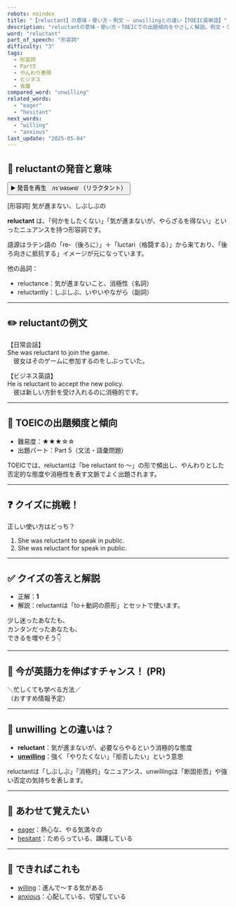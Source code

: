 ```yaml
---
robots: noindex
title: "【reluctant】の意味・使い方・例文 ― unwillingとの違い【TOEIC英単語】"
description: "reluctantの意味・使い方・TOEICでの出題傾向をやさしく解説。例文・クイズ付きでunwillingとの違いもわかりやすく学べます。"
word: "reluctant"
part_of_speech: "形容詞"
difficulty: "3"
tags:
  - 形容詞
  - Part5
  - やんわり表現
  - ビジネス
  - 会議
compared_word: "unwilling"
related_words:
  - "eager"
  - "hesitant"
next_words:
  - "willing"
  - "anxious"
last_update: "2025-05-04"
---
```


## 🔰 reluctantの発音と意味

<button class="play-audio" onclick="playTTS('reluctant')">
  <span class="play-audio-main">
    ▶️ 発音を再生　/rɪˈlʌktənt/
  </span>
  <span class="play-audio-sub">
    （リラクタント）
  </span>
</button>

[形容詞] 気が進まない、しぶしぶの

**reluctant** は、「何かをしたくない」「気が進まないが、やらざるを得ない」といったニュアンスを持つ形容詞です。

語源はラテン語の「re-（後ろに）」＋「luctari（格闘する）」から来ており、「後ろ向きに抵抗する」イメージが元になっています。

他の品詞：  
- reluctance：気が進まないこと、消極性（名詞）
- reluctantly：しぶしぶ、いやいやながら（副詞）

---

## ✏️ reluctantの例文

【日常会話】  
She was reluctant to join the game.  
　彼女はそのゲームに参加するのをしぶっていた。

【ビジネス英語】  
He is reluctant to accept the new policy.  
　彼は新しい方針を受け入れるのに消極的です。

---

## 🎯 TOEICの出題頻度と傾向

- 難易度：★★★☆☆
- 出題パート：Part 5（文法・語彙問題）

TOEICでは、reluctantは「be reluctant to ～」の形で頻出し、やんわりとした否定的な態度や消極性を表す文脈でよく出題されます。

---

## ❓ クイズに挑戦！

正しい使い方はどっち？

1. She was reluctant to speak in public.  
2. She was reluctant for speak in public.

---

## ✅ クイズの答えと解説

- 正解：**1**
- 解説：reluctantは「to＋動詞の原形」とセットで使います。

少し迷ったあなたも、  
カンタンだったあなたも、  
できるを増やそう👇️

---

## 🚀 今が英語力を伸ばすチャンス！ (PR)

<div class="info-center">
＼忙しくても学べる方法／<br>  
（おすすめ情報予定）
</div>

---

## 🤔  unwilling との違いは？

- **reluctant**：気が進まないが、必要ならやるという消極的な態度
- **[unwilling](/word/unwilling/)**：強く「やりたくない」「拒否したい」という意思

reluctantは「しぶしぶ」「消極的」なニュアンス、unwillingは「断固拒否」や強い否定の気持ちを表します。

---

## 🧩 あわせて覚えたい

- [eager](/word/eager/)：熱心な、やる気満々の
- [hesitant](/word/hesitant/)：ためらっている、躊躇している

---

## 📖 できればこれも

- [willing](/word/willing/)：進んで～する気がある
- [anxious](/word/anxious/)：心配している、切望している

<!-- cvid: aid24_bid30 -->
